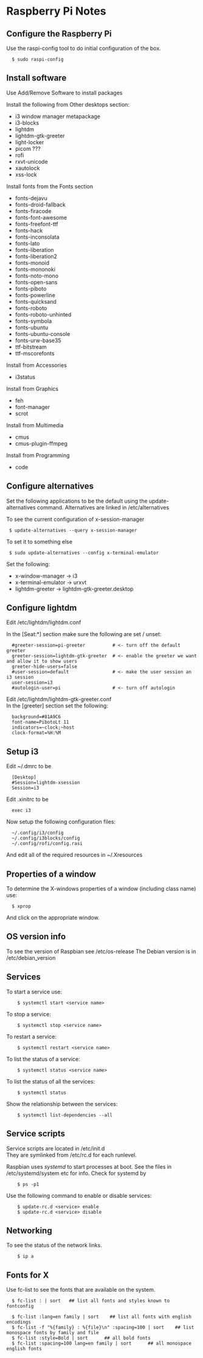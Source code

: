 Raspberry Pi Notes
==================

## Configure the Raspberry Pi ##

Use the raspi-config tool to do initial configuration of the box.
~~~
  $ sudo raspi-config
~~~

## Install software ##

Use Add/Remove Software to install packages

Install the following from Other desktops section:
 * i3 window manager metapackage
 * i3-blocks
 * lightdm
 * lightdm-gtk-greeter
 * light-locker
 * picom ???
 * rofi
 * rxvt-unicode
 * xautolock
 * xss-lock
 
Install fonts from the Fonts section
 * fonts-dejavu
 * fonts-droid-fallback
 * fonts-firacode
 * fonts-font-awesome
 * fonts-freefont-ttf
 * fonts-hack
 * fonts-inconsolata
 * fonts-lato
 * fonts-liberation
 * fonts-liberation2
 * fonts-monoid
 * fonts-mononoki
 * fonts-noto-mono
 * fonts-open-sans
 * fonts-piboto
 * fonts-powerline
 * fonts-quicksand
 * fonts-roboto
 * fonts-roboto-unhinted
 * fonts-symbola
 * fonts-ubuntu
 * fonts-ubuntu-console
 * fonts-urw-base35
 * ttf-bitstream
 * ttf-mscorefonts

Install from Accessories
 * i3status

Install from Graphics
 * feh
 * font-manager
 * scrot

Install from Multimedia
 * cmus
 * cmus-plugin-ffmpeg

Install from Programming
 * code

## Configure alternatives ##

Set the following applications to be the default using the update-alternatives command.
Alternatives are linked in /etc/alternatives

To see the current configuration of x-session-manager
~~~
 $ update-alternatives --query x-session-manager
~~~

To set it to something else 
~~~
 $ sudo update-alternatives --config x-terminal-emulator
~~~

Set the following:
 * x-window-manager -> i3
 * x-terminal-emulator -> urxvt
 * lightdm-greeter -> lightdm-gtk-greeter.desktop

## Configure lightdm ##

Edit /etc/lightdm/lightdm.conf  

In the [Seat:*] section make sure the following are set / unset:
~~~
  #greeter-session=pi-greeter          # <- turn off the default greeter
  greeter-session=lightdm-gtk-greeter  # <- enable the greeter we want and allow it to show users
  greeter-hide-users=false
  #user-session=default                # <- make the user session an i3 session
  user-session=i3
  #autologin-user=pi                   # <- turn off autologin
~~~

Edit /etc/lightdm/lightdm-gtk-greeter.conf  
In the [greeter] section set the following:
~~~
  background=#81A9C6
  font-name=PibotoLt 11
  indicators=~clock;~host
  clock-format=%H:%M
~~~

## Setup i3 ##
Edit ~/.dmrc to be 
~~~
  [Desktop]
  #Session=lightdm-xsession
  Session=i3
~~~

Edit .xinitrc to be 
~~~
  exec i3
~~~

Now setup the following configuration files:
~~~
  ~/.config/i3/config 
  ~/.config/i3blocks/config 
  ~/.config/rofi/config.rasi 
~~~

And edit all of the required resources in ~/.Xresources

## Properties of a window ##

To determine the X-windows properties of a window (including class name) use:
~~~
  $ xprop
~~~

And click on the appropriate window.

## OS version info ##

To see the version of Raspbian see /etc/os-release
The Debian version is in /etc/debian_version 

## Services ##

To start a service use:
~~~
    $ systemctl start <service name>
~~~

To stop a service:
~~~
    $ systemctl stop <service name>
~~~

To restart a service:
~~~
    $ systemctl restart <service name>
~~~

To list the status of a service:
~~~
    $ systemctl status <service name>
~~~

To list the status of all the services:
~~~
    $ systemctl status
~~~

Show the relationship between the services:
~~~
    $ systemctl list-dependencies --all
~~~

## Service scripts ##

Service scripts are located in /etc/init.d  
They are symlinked from /etc/rc<n>.d for each runlevel.

Raspbian uses *systemd* to start processes at boot. See the files in /etc/systemd/system etc for info.
Check for systemd by
~~~
    $ ps -p1
~~~

Use the following command to enable or disable services:
~~~
    $ update-rc.d <service> enable 
    $ update-rc.d <service> disable 
~~~

## Networking ##

To see the status of the network  links.
~~~
    $ ip a
~~~

## Fonts for X ##
Use fc-list to see the fonts that are available on the system.
~~~
  $ fc-list : | sort   ## list all fonts and styles known to fontconfig

  $ fc-list :lang=en family | sort    ## list all fonts with english encodings
  $ fc-list -f "%{family} : %{file}\n" :spacing=100 | sort    ## list monospace fonts by family and file
  $ fc-list :style=Bold | sort      ## all bold fonts
  $ fc-list :spacing=100 lang=en family | sort      ## all monospace english fonts
~~~
